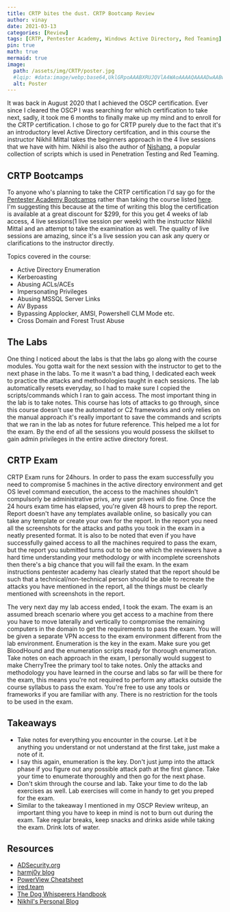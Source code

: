 ```yaml
---
title: CRTP bites the dust. CRTP Bootcamp Review
author: vinay
date: 2021-03-13
categories: [Review]
tags: [CRTP, Pentester Academy, Windows Active Directory, Red Teaming]
pin: true
math: true
mermaid: true
image:
  path: /assets/img/CRTP/poster.jpg
  #lqip: #data:image/webp;base64,UklGRpoAAABXRUJQVlA4WAoAAAAQAAAADwAABwAAQUxQSDIAAAARL0AmbZurmr57yyIiqE8oiG0bejIYEQTgqiDA9vqnsUSI6H+oAERp2HZ65qP/VIAWAFZQOCBCAAAA8AEAnQEqEAAIAAVAfCWkAALp8sF8rgRgAP7o9FDvMCkMde9PK7euH5M1m6VWoDXf2FkP3BqV0ZYbO6NA/VFIAAAA
  alt: Poster
---
```


It was back in August 2020 that I achieved the OSCP certification. Ever since I cleared the OSCP I was searching for which certification to take next, sadly, it took me 6 months to finally make up my mind and to enroll for the CRTP certification. I chose to go for CRTP purely due to the fact that it's an introductory level Active Directory certifcation, and in this course the instructor Nikhil Mittal takes the beginners approach in the 4 live sessions that we have with him. Nikhil is also the author of [Nishang](https://github.com/samratashok/nishang), a popular collection of scripts which is used in Penetration Testing and Red Teaming.

## CRTP Bootcamps

To anyone who's planning to take the CRTP certification I'd say go for the [Pentester Academy Bootcamps](https://bootcamps.pentesteracademy.com/course/active-directory-6) rather than taking the course listed [here](https://www.pentesteracademy.com/activedirectorylab). I'm suggesting this because at the time of writing this blog the certification is available at a great discount for $299, for this you get 4 weeks of lab access, 4 live sessions(1 live session per week) with the instructor Nikhil Mittal and an attempt to take the examination as well. The quality of live sessions are amazing, since it's a live session you can ask any query or clarifications to the instructor directly.

Topics covered in the course:

- Active Directory Enumeration
- Kerberoasting
- Abusing ACLs/ACEs
- Impersonating Privileges
- Abusing MSSQL Server Links
- AV Bypass
- Bypassing Applocker, AMSI, Powershell CLM Mode etc.
- Cross Domain and Forest Trust Abuse

## The Labs

One thing I noticed about the labs is that the labs go along with the course modules. You gotta wait for the next session with the instructor to get to the next phase in the labs. To me it wasn't a bad thing, I dedicated each week to practice the attacks and methodologies taught in each sessions. The lab automatically resets everyday, so I had to make sure I copied the scripts/commands which I ran to gain access. The most important thing in the lab is to take notes. This course has lots of attacks to go through, since this course doesn't use the automated or C2 frameworks and only relies on the manual approach it's really important to save the commands and scripts that we ran in the lab as notes for future reference. This helped me a lot for the exam. By the end of all the sessions you would possess the skillset to gain admin privileges in the entire active directory forest.

## CRTP Exam

CRTP Exam runs for 24hours. In order to pass the exam successfully you need to compromise 5 machines in the active directory environment and get OS level command execution, the access to the machines shouldn't compulsorly be administrative privs, any user prives will do fine. Once the 24 hours exam time has elapsed, you're given 48 hours to prep the report. Report doesn't have any templates available online, so basically you can take any template or create your own for the report. In the report you need all the screenshots for the attacks and paths you took in the exam in a neatly presented format. It is also to be noted that even if you have successfully gained access to all the machines required to pass the exam, but the report you submitted turns out to be one which the reviewers have a hard time understanding your methodology or with incomplete screenshots then there's a big chance that you will fail the exam. In the exam instructions pentester academy has clearly stated that the report should be such that a technical/non-technical person should be able to recreate the attacks you have mentioned in the report, all the things must be clearly mentioned with screenshots in the report.

The very next day my lab access ended, I took the exam. The exam is an assumed breach scenario where you get access to a machine from there you have to move laterally and vertically to compromise the remaining computers in the domain to get the requirements to pass the exam. You will be given a separate VPN access to the exam environment different from the lab environment. Enumeration is the key in the exam. Make sure you get BloodHound and the enumeration scripts ready for thorough enumeration. Take notes on each approach in the exam, I personally would suggest to make CherryTree the primary tool to take notes. Only the attacks and methodology you have learned in the course and labs so far will be there for the exam, this means you're not required to perform any attacks outside the course syllabus to pass the exam. You're free to use any tools or frameworks if you are familiar with any. There is no restriction for the tools to be used in the exam.

## Takeaways

- Take notes for everything you encounter in the course. Let it be anything you understand or not understand at the first take, just make a note of it.
- I say this again, enumeration is the key. Don't just jump into the attack phase if you figure out any possible attack path at the first glance. Take your time to enumerate thoroughly and then go for the next phase.
- Don't skim through the course and lab. Take your time to do the lab exercises as well. Lab exercises will come in handy to get you preped for the exam.
- Similar to the takeaway I mentioned in my OSCP Review writeup, an important thing you have to keep in mind is not to burn out during the exam. Take regular breaks, keep snacks and drinks aside while taking the exam. Drink lots of water.

## Resources

- [ADSecurity.org](https://adsecurity.org/)
- [harmj0y blog](https://www.harmj0y.net/blog/)
- [PowerView Cheatsheet](https://github.com/HarmJ0y/CheatSheets/blob/master/PowerView.pdf)
- [ired.team](https://www.ired.team/)
- [The Dog Whisperers Handbook](https://insinuator.net/2018/11/the-dog-whisperers-handbook/)
- [Nikhil's Personal Blog](https://www.labofapenetrationtester.com/)
